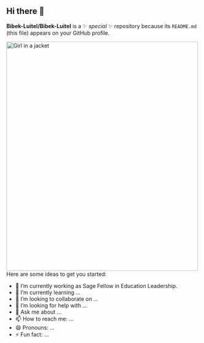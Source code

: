 ## Hi there 👋


**Bibek-Luitel/Bibek-Luitel** is a ✨ _special_ ✨ repository because its `README.md` (this file) appears on your GitHub profile.

<img src="https://camo.githubusercontent.com/4d9f5ecceb711eec6e2018f38a5677dc657c9738d4a65ba3b928c41c0a45b439/68747470733a2f2f6d69726f2e6d656469756d2e636f6d2f6d61782f313336302f302a37513379765349765f7430696f4a2d5a2e676966" alt="Girl in a jacket" width="500" height="600">Here are some ideas to get you started:

- 🔭 I’m currently working as Sage Fellow in Education Leadership.
- 🌱 I’m currently learning ...
- 👯 I’m looking to collaborate on ...
- 🤔 I’m looking for help with ...
- 💬 Ask me about ...
- 📫 How to reach me: ...
- 😄 Pronouns: ...
- ⚡ Fun fact: ...

